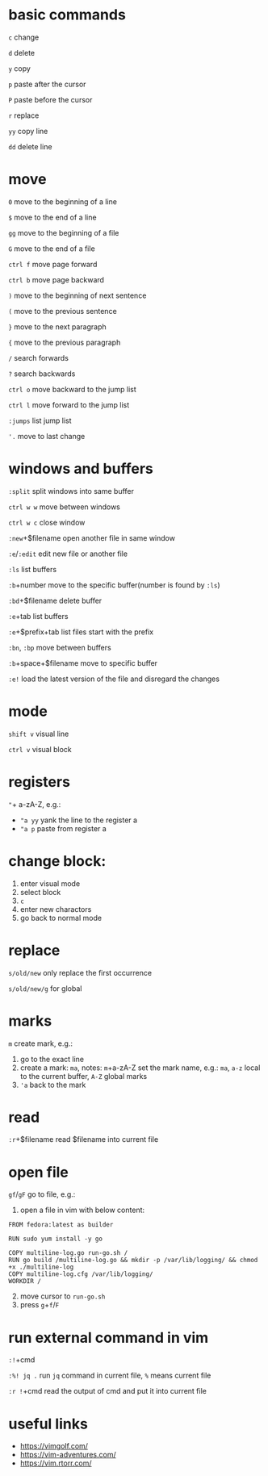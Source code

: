 # basic commands
`c` change

`d` delete

`y` copy

`p` paste after the cursor

`P` paste before the cursor

`r` replace

`yy` copy line

`dd` delete line


# move
`0` move to the beginning of a line

`$` move to the end of a line

`gg` move to the beginning of a file

`G` move to the end of a file

`ctrl f` move page forward

`ctrl b` move page backward

`)` move to the beginning of next sentence

`(` move to the previous sentence

`}` move to the next paragraph

`{` move to the previous paragraph

`/` search forwards

`?` search backwards

`ctrl o` move backward to the jump list

`ctrl l` move forward to the jump list

`:jumps` list jump list

`'.` move to last change


# windows and buffers
`:split` split windows into same buffer

`ctrl w w` move between windows

`ctrl w c` close window

`:new`+$filename open another file in same window

`:e`/`:edit` edit new file or another file

`:ls` list buffers

`:b`+number move to the specific buffer(number is found by `:ls`)

`:bd`+$filename delete buffer

`:e`+tab list buffers

`:e`+$prefix+tab list files start with the prefix

`:bn`, `:bp` move between buffers

`:b`+space+$filename move to specific buffer

`:e!` load the latest version of the file and disregard the changes



# mode
`shift v` visual line

`ctrl v` visual block


# registers
`"`+ a-zA-Z, e.g.:
- `"a yy` yank the line to the register a
- `"a p` paste from register a


# change block:
1. enter visual mode
2.  select block
3.  `c`
4.  enter new charactors
5.  go back to normal mode

# replace
`s/old/new` only replace the first occurrence

`s/old/new/g` for global


# marks
`m` create mark, e.g.:
1.  go to the exact line
2.  create a mark: `ma`, notes: `m`+a-zA-Z set the mark name, e.g.: `ma`, `a-z` local to the current buffer, `A-Z` global marks
3.  `'a` back to the mark


# read
`:r`+$filename read $filename into current file


# open file
`gf`/`gF` go to file, e.g.:

1. open a file in vim with below content:
```
FROM fedora:latest as builder

RUN sudo yum install -y go

COPY multiline-log.go run-go.sh /
RUN go build /multiline-log.go && mkdir -p /var/lib/logging/ && chmod +x ./multiline-log
COPY multiline-log.cfg /var/lib/logging/
WORKDIR /
```
2. move cursor to `run-go.sh`
3. press `g`+`f`/`F`


# run external command in vim
`:!`+cmd

`:%! jq .` run `jq` command in current file, `%` means current file

`:r !`+cmd read the output of cmd and put it into current file


# useful links
- https://vimgolf.com/
- https://vim-adventures.com/
- https://vim.rtorr.com/

